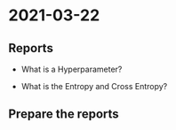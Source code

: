 # 2021-03-22
## Reports
* What is a Hyperparameter?

* What is the Entropy and Cross Entropy?

## Prepare the reports
